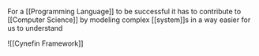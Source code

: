 For a [[Programming Language]] to be successful it has to contribute to [[Computer Science]] by modeling complex [[system]]s in a way easier for us to understand

![[Cynefin Framework]]